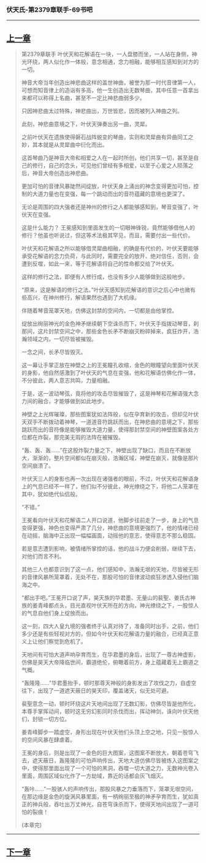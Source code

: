 ### 伏天氏-第2379章联手-69书吧

--------
[上一章](./48a36e80c8af806f30e3e0bbfeec81b9.md)
--------


>
>
>
>第2379章联手
>叶伏天和花解语在一块，一人盘膝而坐，一人站在身侧，神光环绕，两人似化作一体般，意念相通，念力相融，能够相互感知到对方的一切。
>
>神音大帝当年创造出神悲曲这样的盖世神曲，被誉为那一时代音律第一人，可想而知音律上的造诣有多高，他一生创造出无数琴曲，其中任意一首拿出来都可以称得上名曲，甚至不一定比神悲曲弱多少。
>
>只因神悲曲太过特殊，神悲曲出，万世皆悲，因而被列入神曲之列。
>
>此刻，神悲曲意境之下，叶伏天弹奏出另一曲，灵犀。
>
>之前叶伏天在遗族使得磐石战阵蜕变的琴曲，实则和灵犀曲有异曲同工之妙，其本就是从灵犀曲中衍化而出。
>
>这首琴曲乃是神音大帝和相爱之人在一起时所创，他们共享一切，甚至是自己的修行，自己的念头，可见他们曾经有多相爱，以至于心爱之人陨落之后，神音大帝创造出神悲曲。
>
>更加可怕的音律风暴陡然间绽放，叶伏天身上涌出的神念变得更加可怕，控制的大道力量也在变强，每一个跳动而出的音符蕴藏的意境也更深了。
>
>无论是周围的四大强者还是神州的修行之人都能够感知到，琴音变强了，叶伏天在变强。
>
>这是什么能力？
>王冕感知到里面发生的一切眼神锋锐，竟然能够借他人的修行？他虽也听说过，但这等术法极其罕见，而且，需要付出一些代价。
>
>叶伏天和花解语之所以能够借灵犀曲相融，的确是有代价的，叶伏天要能够承受花解语的念力负荷，与此同时，需要完全的放开、绝对信任，否则，会遭到反噬，如此一来，等于花解语将自己的性命都交给了叶伏天。
>
>这样的修行之法，即便有人修行成，也没有多少人能够做到这般地步。
>
>“原来，这是解语的修行之法。”叶伏天感知到花解语的意识之后心中也微有些高兴，在神州修行，解语果然也遇到了大机缘。
>
>伴随着琴音笼罩天地，仿佛这封禁的空间内，一切都是由他掌控。
>
>绽放出绚丽神光的金色神矛继续朝下空诛杀而下，叶伏天手指拨动琴音，刹那间，这片封禁空间之中，那些金色长矛不断崩灭粉碎掉来，疯狂炸开，浩瀚领域之内，一切尽皆被摧毁。
>
>一念之间，长矛尽皆毁灭。
>
>这一幕让手掌正放在神壁之上的王冕瞳孔收缩，金色的眼瞳望向里面叶伏天的身影，他自然感激到了叶伏天的气息在变强，他和花解语仿佛化作一体，不分彼此，两人意志共鸣，力量相融。
>
>于是，这一波动琴弦，竟将他的攻击尽皆摧毁了，这是神琴和花解语强大念力间的融合，才能够做到如此地步。
>
>神壁之上光辉璀璨，那些图案犹如法阵般，似在孕育新的攻击，但却见叶伏天双手不断拨动着神琴，一道道音符跳跃而出，在神悲曲的意境之下，那些跳跃而出的音符像是能够摧毁大道力量，使得那封禁空间的神壁图案各处方位都在炸裂，那完美无瑕的法阵在被摧毁。
>
>“轰、轰、轰……”在这股炸裂力量之下，神壁出现了缺口，而且在不断放大，渐渐的，整片空间都似在崩灭般，浩瀚区域，神壁在崩灭，就像是那片空间崩溃了。
>
>叶伏天三人的身影也再一次出现在诸强者的眼前，不过，叶伏天和花解语身上的气息已经不一样了，他们似不分彼此，神光缭绕之下，将他二人笼罩在其中，犹如绝代仙侣般。
>
>“不错。”
>
>王冕看向叶伏天和花解语二人开口说道，他脚步往前走了一步，身上的气息变得更强，神色也变得严肃了几分，神悲曲的意境更强烈了，他的情绪已经在动摇，脑海中正出现一幅幅画面，动摇他的意志，使得意志不那么稳固。
>
>若是意志遭到影响，被情绪所掌控的话，他的战斗力便会削弱，继续下去，对他们而言不利。
>
>其他三人也都意识到了这一点，他们感知中，浩瀚无垠的天地，尽皆被无形的音律风暴所笼罩着，无处不在，那股可怕的音律波动疯狂渗透入侵他们脑海之中。
>
>“都出手吧。”王冕开口说了声，昊天族的华君墨、无量山的裴聖、姜氏古神族的姜青峰都点头，目光直视叶伏天所在的方向，神光缭绕之下，一股惊人的气息自他们身上绽放而出。
>
>这一刻，四大人皇九境的强者终于认真对待了，准备同时出手，之前，他们多少还是有些轻视对方的，但如今叶伏天和花解语力量的融合，已经真正意义上让他们察觉到危机了。
>
>天地间有可怕大道声响孕育而生，在华君墨的身后，出现了一尊古神虚影，仿佛是昊天大帝降临世间，霸道绝伦，俯瞰着前方，身上蕴藏着无上霸道之气概。
>
>“轰隆隆……”华君墨抬手，顿时那尊天神般的身影发出了攻伐之力，自虚空往下，出现了一道遮天蔽日的昊天印，覆盖诸天，似无处可避。
>
>裴聖意念一动，顿时环绕这片天地间出现了无数幻影，仿佛尽皆是他所化，本尊手掌挥动间，顿时这无穷幻影同时杀伐而出，挥动神剑，诛向叶伏天他们，封锁一切方位。
>
>姜青峰脚步一踏虚空，身形出现在叶伏天他们头顶上空之地，只见一股惊人的空间风暴在肆虐着。
>
>王冕的身后，则是出现了一金色的巨大图案，这图案不断放大，朝着苍穹飞去，遮天蔽日，轰隆隆的可怕声响传出，天地大道仿佛尽皆被炼入这图案之中，使得那里面出现了一个可怕的黑洞，吞噬一切大道之力，无数神光卷入里面，周围区域似化作了一方劫域，靠近的话都会灰飞烟灭。
>
>“轰咔……”一股骇人的声响传出，那股风暴之力垂落而下，笼罩无垠空间，在那边缘是金色的旋涡风暴里面，有一柄绚丽至极的神矛孕育而生，犹如真正的神兵般，吞吐出万丈神光，自苍穹诛杀而下，使得天地间出现了一道可怕的裂痕！
>
>(本章完)
>
>

--------
[下一章](./ef62905666cf5d88bae1267732e789cc.md)
--------
